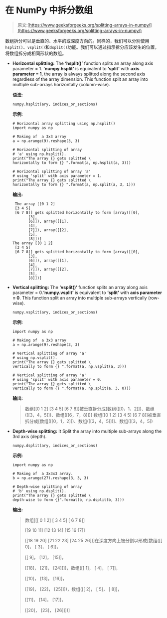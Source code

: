 # 在 NumPy 中拆分数组

> 原文:[https://www.geeksforgeeks.org/splitting-arrays-in-numpy/](https://www.geeksforgeeks.org/splitting-arrays-in-numpy/)

数组拆分可以是垂直的、水平的或深度方向的。同样的，我们可以分别使用`hsplit()`、`vsplit()`和`dsplit()`功能。我们可以通过指示拆分应该发生的位置，将数组拆分成相同形状的数组。

*   **Horizontal splitting:** The **‘hsplit()’** function splits an array along axis parameter = 1\. **‘numpy.hsplit’** is equivalent to **‘split’** with **axis parameter = 1**, the array is always splitted along the second axis regardless of the array dimension. This function split an array into multiple sub-arrays horizontally (column-wise).

    **语法:**

    ```
    numpy.hsplit(ary, indices_or_sections)
    ```

    **示例:**

    ```
    # Horizontal array splitting using np.hsplit()
    import numpy as np

    # Making of  a 3x3 array
    a = np.arange(9).reshape(3, 3)

    # Horizontal splitting of array 
    # 'a' using np.hsplit().
    print("The array {} gets splitted \
    horizontally to form {} ".format(a, np.hsplit(a, 3)))

    # Horizontal splitting of array 'a' 
    # using 'split' with axis parameter = 1.
    print("The array {} gets splitted \
    horizontally to form {} ".format(a, np.split(a, 3, 1)))
    ```

    **输出:**

    ```
     The array [[0 1 2]
     [3 4 5]
     [6 7 8]] gets splitted horizontally to form [array([[0],
           [3],
           [6]]), array([[1],
           [4],
           [7]]), array([[2],
           [5],
           [8]])] 
    The array [[0 1 2]
     [3 4 5]
     [6 7 8]] gets splitted horizontally to form [array([[0],
           [3],
           [6]]), array([[1],
           [4],
           [7]]), array([[2],
           [5],
           [8]])]
    ```

*   **Vertical splitting:** The **‘vsplit()’** function splits an array along axis parameter = 0.**‘numpy.vsplit’** is equivalent to **‘split’** with **axis parameter = 0**. This function split an array into multiple sub-arrays vertically (row-wise).

    ```
    numpy.vsplit(ary, indices_or_sections)
    ```

    **示例:**

    ```
    import numpy as np

    # Making of  a 3x3 array
    a = np.arange(9).reshape(3, 3)

    # Vertical splitting of array 'a'
    # using np.vsplit().
    print("The array {} gets splitted \
    vertically to form {} ".format(a, np.vsplit(a, 3)))

    # Vertical splitting of array 'a' 
    # using 'split' with axis parameter = 0.
    print("The array {} gets splitted \
    vertically to form {} ".format(a, np.split(a, 3, 0)))
    ```

    **输出:**

    > 数组[[0 1 2]
    > [3 4 5]
    > [6 7 8]]被垂直拆分成[数组([[0，1，2]])、数组([[3，4，5]])、数组([[6，7，8]])]
    > 数组[[0 1 2]
    > [3 4 5]
    > [6 7 8]]被垂直拆分成[数组([[0，1，2]])、数组([[3，4，5]])]、数组([[3，4，5])

*   **Depth-wise splitting:** It Split the array into multiple sub-arrays along the 3rd axis (depth).

    ```
    numpy.dsplit(ary, indices_or_sections)
    ```

    **示例:**

    ```
    import numpy as np

    # Making of  a 3x3x3 array.
    b = np.arange(27).reshape(3, 3, 3)

    # Depth-wise splitting of array
    # 'b' using np.dsplit().
    print("The array {} gets splitted \
    depth-wise to form {}".format(b, np.dsplit(b, 3)))
    ```

    **输出:**

    > 数组[[[ 0 1 2]
    > [ 3 4 5]
    > [ 6 7 8]]
    > 
    > [[9 10 11]
    > [12 13 14]
    > [15 16 17]]
    > 
    > [[18 19 20]
    > [21 22 23]
    > [24 25 26]]]在深度方向上被分割以形成[数组([[ 0]，
    > [ 3]，
    > [ 6]]，
    > 
    > [[ 9]，
    > [12]，
    > [15]]，
    > 
    > [[18]，
    > [21]，
    > [24]]])，数组([[ 1]，
    > [ 4]，
    > [ 7]]，
    > 
    > [[10]，
    > [13]，
    > [16]]，
    > 
    > [[19]，
    > [22]，
    > [25]]])，数组([[ 2]，
    > [ 5]，
    > [ 8]]，
    > 
    > [[11]，
    > [14]，
    > [17]]，
    > 
    > [[20]，
    > [23]，
    > [26]]])]
